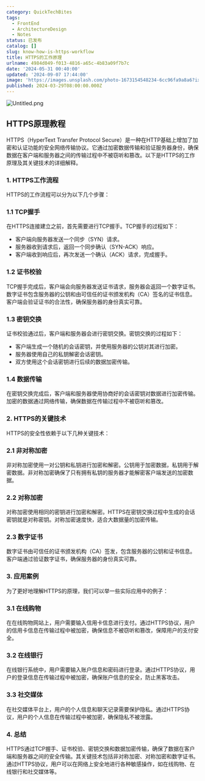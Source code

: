 ```yaml
---
category: QuickTechBites
tags:
  - FrontEnd
  - ArchitectureDesign
  - Notes
status: 已发布
catalog: []
slug: know-how-is-https-workflow
title: HTTPS的工作原理
urlname: 4984d049-f013-4816-a65c-4b83a09f7b7c
date: '2024-05-31 00:40:00'
updated: '2024-09-07 17:44:00'
image: 'https://images.unsplash.com/photo-1673154548234-6cc96fa9a8a6?ixlib=rb-4.0.3&q=85&fm=jpg&crop=entropy&cs=srgb'
published: 2024-03-29T08:00:00.000Z
---
```


![Untitled.png](https://prod-files-secure.s3.us-west-2.amazonaws.com/5d24fe63-e567-4804-86f9-9fdc62e13082/2950c759-0255-4c0a-becc-122aae8c82c0/Untitled.png?X-Amz-Algorithm=AWS4-HMAC-SHA256&X-Amz-Content-Sha256=UNSIGNED-PAYLOAD&X-Amz-Credential=ASIAZI2LB466ZPKKS6SF%2F20250405%2Fus-west-2%2Fs3%2Faws4_request&X-Amz-Date=20250405T053804Z&X-Amz-Expires=3600&X-Amz-Security-Token=IQoJb3JpZ2luX2VjEK3%2F%2F%2F%2F%2F%2F%2F%2F%2F%2FwEaCXVzLXdlc3QtMiJHMEUCIQDbHvHhn7yu7hojRtX4jBOZIKCkbAUXoUbiDK47hNd1JgIgSojuD11sH8eBfqmvOmrfib5f8ISc2izW%2FFQY3KKWMQEq%2FwMIJhAAGgw2Mzc0MjMxODM4MDUiDE0fbjOjZzVtFg82BCrcAwVA7w3fyypqd8xpsf%2F5cAH4HXZN%2BlxLKe7USSIkyF0cTcStKkEypDyiB4pQDoJtQs%2BzZ3O%2FPWTa0auXVthlIWe0nh%2FPR7HzuP%2FULoGHWkt38ie1hX%2Fxp1Jl56WAS%2B%2BrOfv0igIXif%2FXB%2FIiR37aSGZxUWbc3h0sDxACJlBI1e0n6oBTEmTDSSFAD72FFDUf%2Fd5fRGxIb4BXwSN9mOto3dy4zye81T193Q8BrOmYnct2WHaUiCmcPyn4%2FEzz9EOMLzXVPqQ0WdcDYUA8PCZz70IfRlTdJyQ4%2BLkhNsOQc99KredE5tZechVakcbkoiCXUZlpJKy03x5BrhoIgFcQR3UpbntqGH%2FMUbguI%2FN1f8xHS%2F3UpXL6yfZK0Oo2IG0R6JnBggXF9JqQIWUeyl6tb2VfpERAm0%2BQtD0f5%2FZIkzvfcGCyH4hdU0tJnfCctHHySfspk%2FrWl%2BwS9Mm66DldwWQDZSqIp1gX4wlOqc0TEwSJFzXmcV2kLctkJv3N1Yp5LFL6UQG5JYcRD7FUjA1Jjq2wQH2Bl9nG298VuhUrDCL11BLG9%2BPLH5K%2BjQCChVHc8P3ifHlfzGY1uitcpT5byED5frjeGDb8XSdtpxmpLzkklrPD%2FipGygPOIsboMJ3uwr8GOqUB15wQ%2FLnAZyXyAEw%2BVXqybrQFDwvuAwa5dEVPDMahVie2vja4K2%2FIMHQfoueJNq%2BWu67JtDerxjwEdqlR3PcnYsUQnxL2S6LnutxpYarG6GhOcdRdLZbkC8goIpIWNU%2FZz2zQ7ww3bUCJZjAooFfwIPogpN8UH54P7JxHTvTyEg4HcQpsqfCyEO1vCQhAetjCfkD2zIH32DW4Nel%2B6LaadMkG5ld%2F&X-Amz-Signature=5011144e7533c09528fffb9fe001902350f678556c05e43183dc1484923a5f53&X-Amz-SignedHeaders=host&x-id=GetObject)


## HTTPS原理教程


HTTPS（HyperText Transfer Protocol Secure）是一种在HTTP基础上增加了加密和认证功能的安全网络传输协议。它通过加密数据传输和验证服务器身份，确保数据在客户端和服务器之间的传输过程中不被窃听和篡改。以下是HTTPS的工作原理及其关键技术的详细解释。


### 1. HTTPS工作流程


HTTPS的工作流程可以分为以下几个步骤：


### 1.1 TCP握手


在HTTPS连接建立之前，首先需要进行TCP握手。TCP握手的过程如下：

- 客户端向服务器发送一个同步（SYN）请求。
- 服务器收到请求后，返回一个同步确认（SYN-ACK）响应。
- 客户端收到响应后，再次发送一个确认（ACK）请求，完成握手。

### 1.2 证书校验


TCP握手完成后，客户端会向服务器发送证书请求，服务器会返回一个数字证书。数字证书包含服务器的公钥和由可信任的证书颁发机构（CA）签名的证书信息。客户端会验证证书的合法性，确保服务器的身份真实可靠。


### 1.3 密钥交换


证书校验通过后，客户端和服务器会进行密钥交换。密钥交换的过程如下：

- 客户端生成一个随机的会话密钥，并使用服务器的公钥对其进行加密。
- 服务器使用自己的私钥解密会话密钥。
- 双方使用这个会话密钥进行后续的数据加密传输。

### 1.4 数据传输


在密钥交换完成后，客户端和服务器使用协商好的会话密钥对数据进行加密传输。加密的数据通过网络传输，确保数据在传输过程中不被窃听和篡改。


### 2. HTTPS的关键技术


HTTPS的安全性依赖于以下几种关键技术：


### 2.1 非对称加密


非对称加密使用一对公钥和私钥进行加密和解密。公钥用于加密数据，私钥用于解密数据。非对称加密确保了只有拥有私钥的服务器才能解密客户端发送的加密数据。


### 2.2 对称加密


对称加密使用相同的密钥进行加密和解密。HTTPS在密钥交换过程中生成的会话密钥就是对称密钥。对称加密速度快，适合大数据量的加密传输。


### 2.3 数字证书


数字证书由可信任的证书颁发机构（CA）签发，包含服务器的公钥和证书信息。客户端通过验证数字证书，确保服务器的身份真实可靠。


### 3. 应用案例


为了更好地理解HTTPS的原理，我们可以举一些实际应用中的例子：


### 3.1 在线购物


在在线购物网站上，用户需要输入信用卡信息进行支付。通过HTTPS协议，用户的信用卡信息在传输过程中被加密，确保信息不被窃听和篡改，保障用户的支付安全。


### 3.2 在线银行


在线银行系统中，用户需要输入账户信息和密码进行登录。通过HTTPS协议，用户的登录信息在传输过程中被加密，确保账户信息的安全，防止黑客攻击。


### 3.3 社交媒体


在社交媒体平台上，用户的个人信息和聊天记录需要保护隐私。通过HTTPS协议，用户的个人信息在传输过程中被加密，确保隐私不被泄露。


### 4. 总结


HTTPS通过TCP握手、证书校验、密钥交换和数据加密传输，确保了数据在客户端和服务器之间的安全传输。其关键技术包括非对称加密、对称加密和数字证书。通过HTTPS协议，用户可以在网络上安全地进行各种敏感操作，如在线购物、在线银行和社交媒体等。

